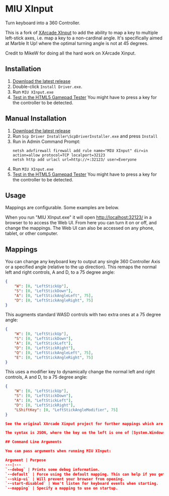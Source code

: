 # MIU XInput

Turn keyboard into a 360 Controller.

This is a fork of [XArcade XInput](https://github.com/mikew/xarcade-xinput) to add the ability to map a key to multiple left-stick axes, i.e. map a key to a non-cardinal angle.
It's specifically aimed at Marble It Up! where the optimal turning angle is not at 45 degrees.

Credit to MikeW for doing all the hard work on XArcade Xinput.

## Installation

1. [Download the latest release](https://github.com/andyc99/miu-xinput/releases/latest)
1. Double-click `Install Driver.exe`.
1. Run `MIU XInput.exe`
1. [Test in the HTML5 Gamepad Tester](https://greggman.github.io/html5-gamepad-test/) You might have to press a key for the controller to be detected.

## Manual Installation
1. [Download the latest release](https://github.com/andyc99/miu-xinput/releases/latest)
1. Run `Scp Driver Installer\ScpDriverInstaller.exe` and press `Install`
1. Run in Admin Command Prompt:
    ```dos
    netsh advfirewall firewall add rule name="MIU XInput" dir=in action=allow protocol=TCP localport=32123
    netsh http add urlacl url=http://+:32123/ user=Everyone
    ```
1. Run `MIU XInput.exe`
1. [Test in the HTML5 Gamepad Tester](https://greggman.github.io/html5-gamepad-test/) You might have to press a key for the controller to be detected.

## Usage

Mappings are configurable. Some examples are below.

When you run "MIU XInput.exe" it will open [http://localhost:32123/](http://localhost:32123/) in a browser to to access the Web UI.
From here you can turn it on or off, and change the mappings.
The Web UI can also be accessed on any phone, tablet, or other computer.

## Mappings

You can change any keyboard key to output any single 360 Controller Axis or a specified angle (relative to the up direction).
This remaps the normal left and right controls, A and D, to a 75 degree angle:

```json
{
    "W": [0, "LeftStickUp"],
    "S": [0, "LeftStickDown"],
    "A": [0, "LeftStickAngleLeft", 75],
    "D": [0, "LeftStickAngleRight", 75]
}
```

This augments standard WASD controls with two extra ones at a 75 degree angle:

```json
{
    "W": [0, "LeftStickUp"],
    "S": [0, "LeftStickDown"],
    "A": [0, "LeftStickLeft"],
    "D": [0, "LeftStickRight"],
    "Q": [0, "LeftStickAngleLeft", 75],
    "E": [0, "LeftStickAngleRight", 75]
}
```

This uses a modifier key to dynamically change the normal left and right controls, A and D, to a 75 degree angle:

```json
{
    "W": [0, "LeftStickUp"],
    "S": [0, "LeftStickDown"],
    "A": [0, "LeftStickLeft"],
    "D": [0, "LeftStickRight"],
	"LShiftKey": [0, "LeftStickAngleModifier", 75]
}

See the original XArcade Xinput project for further mappings which are possible to other controller sticks and buttons.

The syntax is JSON, where the key on the left is one of [System.Windows.Forms.Keys](https://msdn.microsoft.com/en-us/library/system.windows.forms.keys(v=vs.110).aspx#Anchor_1), and the value is an array of `[controllerIndex, controllerButtonOrAxis, ...parameters]`

## Command Line Arguments

You can pass arguments when running MIU XInput:

Argument | Purpose
---|---
`--debug` | Prints some debug information.
`--default` | Force using the default mapping. This can help if you get stuck when writing your own mappings. This takes precedence over other arguments.
`--skip-ui` | Will prevent your browser from opening.
`--start-disabled` | Won't listen for keyboard events when starting.
`--mapping` | Specify a mapping to use on startup.
